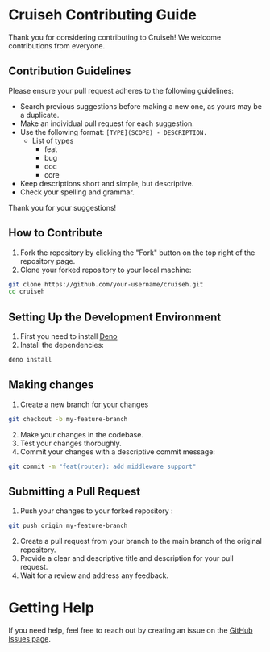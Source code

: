 # Cruiseh Contributing Guide

Thank you for considering contributing to Cruiseh! We welcome contributions from
everyone.

## Contribution Guidelines

Please ensure your pull request adheres to the following guidelines:

- Search previous suggestions before making a new one, as yours may be a
  duplicate.
- Make an individual pull request for each suggestion.
- Use the following format: `[TYPE](SCOPE) - DESCRIPTION.`
  - List of types
    - feat
    - bug
    - doc
    - core
- Keep descriptions short and simple, but descriptive.
- Check your spelling and grammar.

Thank you for your suggestions!

## How to Contribute

1. Fork the repository by clicking the "Fork" button on the top right of the
   repository page.
2. Clone your forked repository to your local machine:

```bash
git clone https://github.com/your-username/cruiseh.git
cd cruiseh
```

## Setting Up the Development Environment

1. First you need to install
   [Deno](https://docs.deno.com/runtime/getting_started/installation/)
2. Install the dependencies:

```bash
deno install
```

## Making changes

1. Create a new branch for your changes

```bash
git checkout -b my-feature-branch
```

2. Make your changes in the codebase.
3. Test your changes thoroughly.
4. Commit your changes with a descriptive commit message:

```bash
git commit -m "feat(router): add middleware support"
```

## Submitting a Pull Request

1. Push your changes to your forked repository :

```bash
git push origin my-feature-branch
```

2. Create a pull request from your branch to the main branch of the original
   repository.
3. Provide a clear and descriptive title and description for your pull request.
4. Wait for a review and address any feedback.

# Getting Help

If you need help, feel free to reach out by creating an issue on the
[GitHub Issues page](https://github.com/Decelerate/cruiseh/issues).
